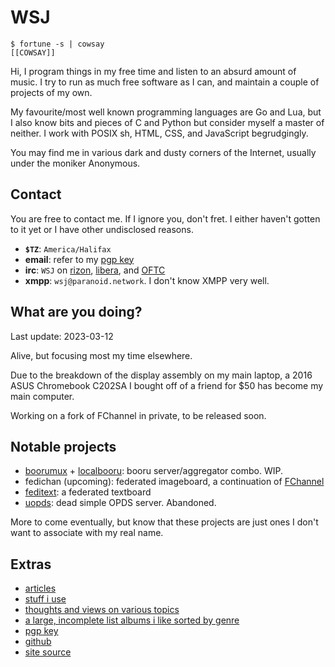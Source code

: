 # WSJ

```
$ fortune -s | cowsay
[[COWSAY]]
```

Hi, I program things in my free time and listen to an absurd amount of music.
I try to run as much free software as I can, and maintain a couple of projects
of my own.

My favourite/most well known programming languages are Go and Lua, but I also
know bits and pieces of C and Python but consider myself a master of neither.
I work with POSIX sh, HTML, CSS, and JavaScript begrudgingly.

You may find me in various dark and dusty corners of the Internet, usually under
the moniker Anonymous.

## Contact

You are free to contact me.
If I ignore you, don't fret.
I either haven't gotten to it yet or I have other undisclosed reasons.

- **`$TZ`**: `America/Halifax`
- **email**: refer to my [pgp key](key.asc)
- **irc**: `WSJ` on [rizon][rizon], [libera][libera], and [OFTC][oftc]
- **xmpp**: `wsj@paranoid.network`. I don't know XMPP very well.

[rizon]: https://rizon.net
[libera]: https://libera.chat
[oftc]: https://oftc.net

## What are you doing?

Last update: 2023-03-12

Alive, but focusing most my time elsewhere.

Due to the breakdown of the display assembly on my main laptop, a 2016 ASUS
Chromebook C202SA I bought off of a friend for $50 has become my main computer.

Working on a fork of FChannel in private, to be released soon.

## Notable projects

- [boorumux][ft] + [localbooru][lbru]: booru server/aggregator combo. WIP.
- fedichan (upcoming): federated imageboard, a continuation of [FChannel][fc]
- [feditext][ft]: a federated textboard
- [uopds][opds]: dead simple OPDS server. Abandoned.

[bmux]: https://github.com/KushBlazingJudah/boorumux
[ft]: https://github.com/KushBlazingJudah/feditext
[lbru]: https://github.com/KushBlazingJudah/localbooru
[opds]: https://github.com/KushBlazingJudah/uopds
[fc]: https://github.com/FChannel0/FChannel-Server

More to come eventually, but know that these projects are just ones I don't
want to associate with my real name.

## Extras

- [articles](catalog.html)
- [stuff i use](software.html)
- [thoughts and views on various topics](thoughts.html)
- [a large, incomplete list albums i like sorted by genre](tunes.html)
- [pgp key](key.asc)
- [github](https://github.com/KushBlazingJudah)
- [site source](https://github.com/KushBlazingJudah/website)
